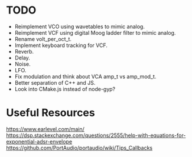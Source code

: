 # TODO
* Reimplement VCO using wavetables to mimic analog.
* Reimplement VCF using digital Moog ladder filter to mimic analog.
* Rename volt_per_oct_t.
* Implement keyboard tracking for VCF.
* Reverb.
* Delay.
* Noise.
* LFO.
* Fix modulation and think about VCA amp_t vs amp_mod_t.
* Better separation of C++ and JS.
* Look into CMake.js instead of node-gyp?

# Useful Resources
https://www.earlevel.com/main/
https://dsp.stackexchange.com/questions/2555/help-with-equations-for-exponential-adsr-envelope
https://github.com/PortAudio/portaudio/wiki/Tips_Callbacks